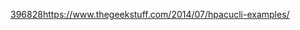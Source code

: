 [396828](https://www.thegeekstuff.com/2014/07/hpacucli-examples/)https://www.thegeekstuff.com/2014/07/hpacucli-examples/
